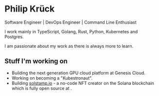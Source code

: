 # Philip Krück

Software Engineer | DevOps Engineer | Command Line Enthusiast

I work mainly in TypeScript, Golang, Rust, Python, Kubernetes and Postgres.

I am passionate about my work as there is always more to learn.

## Stuff I'm working on

- Building the next generation GPU cloud platform at Genesis Cloud.
- Working on becoming a "Kubestronaut".
- Building [solstamp.io](https://solstamp.io) - a no-code NFT creator on the Solana blockchain which is fully open source at .
